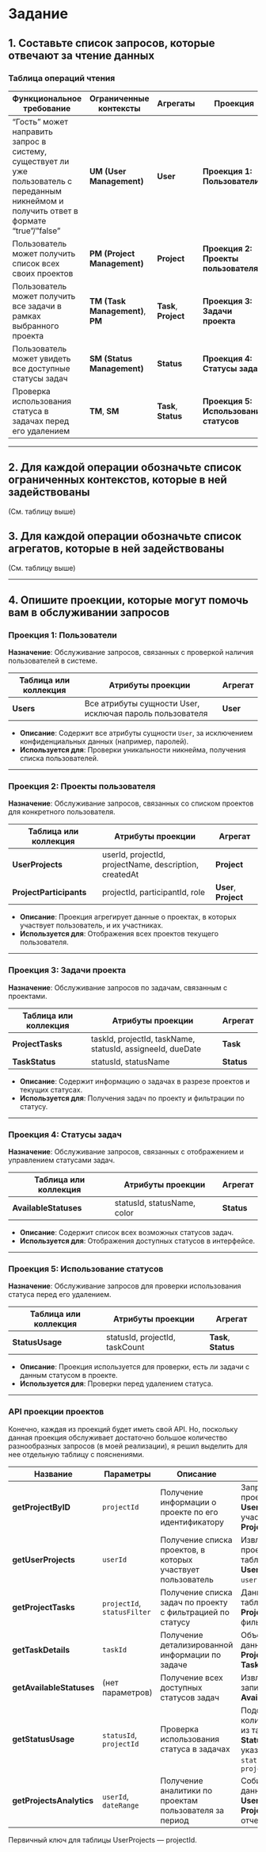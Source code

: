 # Задание

## 1. Составьте список запросов, которые отвечают за чтение данных

### Таблица операций чтения

| Функциональное требование                                                                                                                 | Ограниченные контексты | Агрегаты | Проекция |
|-------------------------------------------------------------------------------------------------------------------------------------------| --- | --- | --- |
| “Гость” может направить запрос в систему, существует ли уже пользователь с переданным никнеймом и получить ответ в формате “true”/”false” | **UM (User Management)** | **User** | **Проекция 1: Пользователи** |
| Пользователь может получить список всех своих проектов                                                                                    | **PM (Project Management)** | **Project** | **Проекция 2: Проекты пользователя** |
| Пользователь может получить все задачи в рамках выбранного проекта                                                                        | **TM (Task Management)**, **PM** | **Task**, **Project** | **Проекция 3: Задачи проекта** |
| Пользователь может увидеть все доступные статусы задач                                                                                    | **SM (Status Management)** | **Status** | **Проекция 4: Статусы задач** |
| Проверка использования статуса в задачах перед его удалением                                                                              | **TM**, **SM** | **Task**, **Status** | **Проекция 5: Использование статусов** |

---

## 2. Для каждой операции обозначьте список ограниченных контекстов, которые в ней задействованы
(См. таблицу выше)

## 3. Для каждой операции обозначьте список агрегатов, которые в ней задействованы
(См. таблицу выше)

---

## 4. Опишите проекции, которые могут помочь вам в обслуживании запросов

### Проекция 1: Пользователи

**Назначение**: Обслуживание запросов, связанных с проверкой наличия пользователей в системе.

| Таблица или коллекция | Атрибуты проекции | Агрегат |
| --- | --- | --- |
| **Users** | Все атрибуты сущности User, исключая пароль пользователя | **User** |

- **Описание**: Содержит все атрибуты сущности `User`, за исключением конфиденциальных данных (например, паролей).
- **Используется для**: Проверки уникальности никнейма, получения списка пользователей.

---

### Проекция 2: Проекты пользователя

**Назначение**: Обслуживание запросов, связанных со списком проектов для конкретного пользователя.

| Таблица или коллекция | Атрибуты проекции | Агрегат |
| --- | --- | --- |
| **UserProjects** | userId, projectId, projectName, description, createdAt | **Project** |
| **ProjectParticipants** | projectId, participantId, role | **User**, **Project** |

- **Описание**: Проекция агрегирует данные о проектах, в которых участвует пользователь, и их участниках.
- **Используется для**: Отображения всех проектов текущего пользователя.

---

### Проекция 3: Задачи проекта

**Назначение**: Обслуживание запросов по задачам, связанным с проектами.

| Таблица или коллекция | Атрибуты проекции | Агрегат |
| --- | --- | --- |
| **ProjectTasks** | taskId, projectId, taskName, statusId, assigneeId, dueDate | **Task** |
| **TaskStatus** | statusId, statusName | **Status** |

- **Описание**: Содержит информацию о задачах в разрезе проектов и текущих статусах.
- **Используется для**: Получения задач по проекту и фильтрации по статусу.

---

### Проекция 4: Статусы задач

**Назначение**: Обслуживание запросов, связанных с отображением и управлением статусами задач.

| Таблица или коллекция | Атрибуты проекции | Агрегат |
| --- | --- | --- |
| **AvailableStatuses** | statusId, statusName, color | **Status** |

- **Описание**: Содержит список всех возможных статусов задач.
- **Используется для**: Отображения доступных статусов в интерфейсе.

---

### Проекция 5: Использование статусов

**Назначение**: Обслуживание запросов для проверки использования статуса перед его удалением.

| Таблица или коллекция | Атрибуты проекции | Агрегат |
| --- | --- | --- |
| **StatusUsage** | statusId, projectId, taskCount | **Task**, **Status** |

- **Описание**: Проекция используется для проверки, есть ли задачи с данным статусом в проекте.
- **Используется для**: Проверки перед удалением статуса.

---

### API проекции проектов

Конечно, каждая из проекций будет иметь свой API. Но, поскольку данная проекция обслуживает достаточно большое количество разнообразных запросов (в моей реализации), я решил выделить для нее отдельную таблицу с пояснениями.

| Название               | Параметры                    | Описание                                              | Детали                                                                                   |
|------------------------|------------------------------|-------------------------------------------------------|------------------------------------------------------------------------------------------|
| **getProjectByID**     | `projectId`                 | Получение информации о проекте по его идентификатору  | Запрашивается проект из таблицы **UserProjects**, участники из **ProjectParticipants**   |
| **getUserProjects**    | `userId`                    | Получение списка проектов, в которых участвует пользователь | Извлекаются все проекты из таблицы **UserProjects**, где `userId` совпадает             |
| **getProjectTasks**    | `projectId`, `statusFilter` | Получение списка задач по проекту с фильтрацией по статусу | Данные из таблицы **ProjectTasks**, фильтр по `statusId`                                |
| **getTaskDetails**     | `taskId`                    | Получение детализированной информации по задаче       | Объединяются данные из **ProjectTasks** и **TaskStatus**                                |
| **getAvailableStatuses** | (нет параметров)          | Получение всех доступных статусов задач               | Извлекаются записи из таблицы **AvailableStatuses**                                     |
| **getStatusUsage**     | `statusId`, `projectId`     | Проверка использования статуса в задачах              | Подсчитывается количество задач из таблицы **StatusUsage** с указанным `statusId` и `projectId` |
| **getProjectsAnalytics** | `userId`, `dateRange`     | Получение аналитики по проектам пользователя за период | Собираются данные из таблиц **UserProjects** и **ProjectTasks** для отчетов             |

Первичный ключ для таблицы UserProjects — projectId.